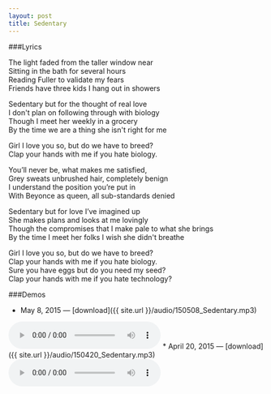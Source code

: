 ```yaml
---
layout: post
title: Sedentary
---
```


###Lyrics

The light faded from the taller window near  
Sitting in the bath for several hours  
Reading Fuller to validate my fears  
Friends have three kids I hang out in showers  

Sedentary but for the thought of real love  
I don't plan on following through with biology  
Though I meet her weekly in a grocery  
By the time we are a thing she isn't right for me  

Girl I love you so, but do we have to breed?  
Clap your hands with me if you hate biology.   

You’ll never be, what makes me satisfied,  
Grey sweats unbrushed hair, completely benign  
I understand the position you’re put in  
With Beyonce as queen, all sub-standards denied  

Sedentary but for love I’ve imagined up  
She makes plans and looks at me lovingly  
Though the compromises that I make pale to what she brings  
By the time I meet her folks I wish she didn't breathe  

Girl I love you so, but do we have to breed?  
Clap your hands with me if you hate biology.   
Sure you have eggs but do you need my seed?  
Clap your hands with me if you hate technology?  

###Demos
* May 8, 2015 — [download]({{ site.url }}/audio/150508_Sedentary.mp3)  
<audio controls>
	<source src="{{ site.baseurl }}/audio/150508_Sedentary.mp3" type="audio/mpeg">
</audio>
* April 20, 2015 — [download]({{ site.url }}/audio/150420_Sedentary.mp3)  
<audio controls>
	<source src="{{ site.baseurl }}/audio/150420_Sedentary.mp3" type="audio/mpeg">
</audio>
